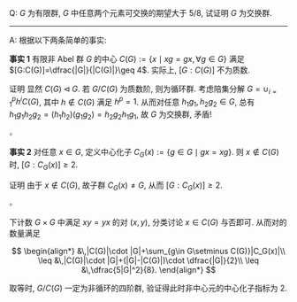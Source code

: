 Q: $G$ 为有限群, $G$ 中任意两个元素可交换的期望大于 $5/8$, 试证明 $G$ 为交换群.

***

A: 根据以下两条简单的事实:

**事实 1** 有限非 Abel 群 $G$ 的中心 $C(G):=\{x\mid xg=gx,\forall g\in G\}$ 满足 $[G:C(G)]=\dfrac{|G|}{|C(G)|}\geq 4$. 实际上, $[G:C(G)]$ 不为质数.

证明 显然 $C(G)\lhd G$. 若 $G/C(G)$ 为质数阶, 则为循环群. 考虑陪集分解 $G=\cup_{i=1}^p h^i C(G)$, 其中 $h\notin C(G)$ 满足 $h^p=1$. 从而对任意 $h_1g_1,h_2g_2\in G$, 总有 $h_1g_1h_2g_2=(h_1h_2)(g_1g_2)=h_2g_2h_1g_1$, 故 $G$ 为交换群, 矛盾!

$\square$

**事实 2** 对任意 $x\in G$, 定义中心化子 $C_G(x):=\{g\in G\mid gx=xg\}$. 则 $x\notin C(G)$ 时, $[G:C_G(x)]\geq 2$.

证明 由于 $x\notin C(G)$, 故子群 $C_G(x)\neq G$, 从而 $[G:C_G(x)]\geq 2$.

$\square$

下计数 $G\times G$ 中满足 $xy=yx$ 的对 $(x,y)$, 分类讨论 $x\in C(G)$ 与否即可. 从而对的数量满足

$$
\begin{align*}
&\,|C(G)|\cdot |G|+\sum_{g\in G\setminus C(G)}|C_G(x)|\\
\leq &\,|C(G)|\cdot |G|+(|G|-|C(G)|)\cdot \dfrac{|G|}{2}\\
\leq &\,\dfrac{5|G|^2}{8}.
\end{align*}
$$

取等时, $G/C(G)$ 一定为非循环的四阶群, 验证得此时非中心元的中心化子指标为 $2$.


